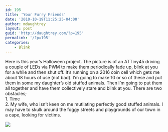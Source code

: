 ```yaml
---
id: 195
title: 'Your Furry Friends'
date: '2010-10-19T11:25:25-04:00'
author: mdaughtrey
layout: post
guid: 'http://daughtrey.com/?p=195'
permalink: '/?p=195'
categories:
    - Blink
---
```


Here is this year’s Halloween project. The picture is of an ATTiny45 driving a couple of LEDs via PWM to make them periodically fade up, blink at you for a while and then shut off. It’s running on a 2016 coin cell which gets me about 18 hours of use (not bad). I’m going to make 10 or so of these and put them in some my daughter’s old stuffed animals. Then I’m going to put them all together and have them collectively stare and blink at you. There are two obstacles;  
1\. Time  
2\. My wife, who isn’t keen on me mutilating perfectly good stuffed animals. I may have to skulk around the foggy streets and playgrounds of our town in a cape, looking for victims.

![](http://daughtrey.com/wp-content/uploads/2010/10/20101019-120955.jpg)